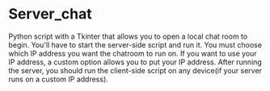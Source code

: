# Server_chat
Python script with a Tkinter that allows you to open a local chat room
to begin. You'll have to start the server-side script and run it. 
You must choose which IP address you want the chatroom to run on.
If you want to use your IP address, a custom option allows you to put your IP address.
After running the server, you should run the client-side script on any device(if your server runs on a custom IP address).
